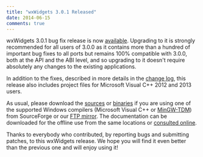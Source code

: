 ```yaml
---
title: "wxWidgets 3.0.1 Released"
date: 2014-06-15
comments: true
---
```


wxWidgets 3.0.1 bug fix release is now [available][1]. Upgrading to it is
strongly recommended for all users of 3.0.0 as it contains more than a hundred
of important bug fixes to all ports but remains 100% compatible with 3.0.0,
both at the API and the ABI level, and so upgrading to it doesn't require
absolutely any changes to the existing applications.

In addition to the fixes, described in more details in the [change log][6],
this release also includes project files for Microsoft Visual C++ 2012 and
2013 users.

<!--more-->

As usual, please download the [sources][1] or [binaries][2] if you are using
one of the supported Windows compilers (Microsoft Visual C++ or [MinGW-TDM][3])
from SourceForge or our [FTP mirror][4]. The documentation can be downloaded
for the offline use from the same locations or [consulted online][5].

Thanks to everybody who contributed, by reporting bugs and submitting patches,
to this wxWidgets release. We hope you will find it even better than the
previous one and will enjoy using it!

[1]: https://sourceforge.net/downloads/wxwindows/3.0.1/
[2]: https://sourceforge.net/downloads/wxwindows/3.0.1/binaries/
[3]: http://tdm-gcc.tdragon.net/
[4]: ftp://ftp.wxwidgets.org/pub/3.0.1/
[5]: https://docs.wxwidgets.org/3.0.1/
[6]: https://sourceforge.net/projects/wxwindows/files/3.0.1/changes.txt
